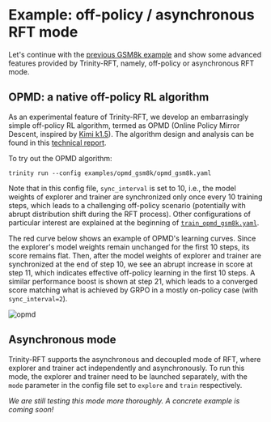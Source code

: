# Example: off-policy / asynchronous RFT mode


Let's continue with the [previous GSM8k example](./example_reasoning_basic.md) and show some advanced features provided by Trinity-RFT, namely, off-policy or asynchronous RFT mode.





## OPMD: a native off-policy RL algorithm


As an experimental feature of Trinity-RFT, we develop an embarrasingly simple off-policy RL algorithm, termed as OPMD (Online Policy Mirror Descent, inspired by [Kimi k1.5](https://arxiv.org/abs/2501.12599)).
The algorithm design and analysis can be found in this [technical report](../../assets/opmd.pdf).



To try out the OPMD algorithm:
```shell
trinity run --config examples/opmd_gsm8k/opmd_gsm8k.yaml
```

Note that in this config file, `sync_interval` is set to 10, i.e., the model weights of explorer and trainer are synchronized only once every 10 training steps, which leads to a challenging off-policy scenario (potentially with abrupt distribution shift during the RFT process).
Other configurations of particular interest are explained at the beginning of [`train_opmd_gsm8k.yaml`](https://github.com/modelscope/Trinity-RFT/tree/main/examples/opmd_gsm8k/train_opmd_gsm8k.yaml).





The red curve below shows an example of OPMD's learning curves.
Since the explorer's model weights remain unchanged for the first 10 steps, its score remains flat.
Then, after the model weights of explorer and trainer are synchronized at the end of step 10, we see an abrupt increase in score at step 11, which indicates effective off-policy learning in the first 10 steps.
A similar performance boost is shown at step 21, which leads to a converged score matching what is achieved by GRPO in a mostly on-policy case (with `sync_interval=2`).



![opmd](../../assets/opmd-curve.png)





## Asynchronous mode


Trinity-RFT supports the asynchronous and decoupled mode of RFT, where explorer and trainer act independently and asynchronously.
To run this mode, the explorer and trainer need to be launched separately, with the `mode` parameter in the config file set to `explore` and `train` respectively.



*We are still testing this mode more thoroughly. A concrete example is coming soon!*
